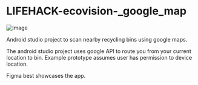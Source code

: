 # LIFEHACK-ecovision-_google_map

![image](https://user-images.githubusercontent.com/74959058/178130330-887692b0-856b-4eff-b723-b68c0b315879.png)

Android studio project to scan nearby recycling bins using google maps.

The android studio project uses google API to route you from your current location to bin.
Example prototype assumes user has permission to device location.

Figma best showcases the app.
